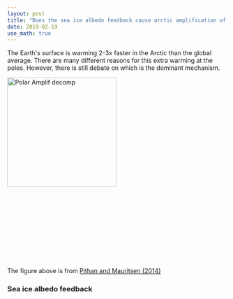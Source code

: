 ```yaml
---
layout: post
title: "Does the sea ice albedo feedback cause arctic amplification of surface warming?"
date: 2019-02-19
use_math: true
---
```


<p>The Earth's surface is warming 2-3x faster in the Arctic than the global average. There are many different reasons for this extra warming at the poles. However, there is still debate on which is the dominant mechanism.</p>

<img src="https://micamus.github.io/images/pm14.jpg" alt="Polar Amplif decomp" style="width:250px;height:250px;" class="center">
<br /><br /><br /><br /><br /><br /><br /><br /><br /><br /><br />

<p>The figure above is from <a href='https://www.nature.com/articles/ngeo2071'>Pithan and Mauritsen (2014)</a></p>

<h3>Sea ice albedo feedback</h3>


